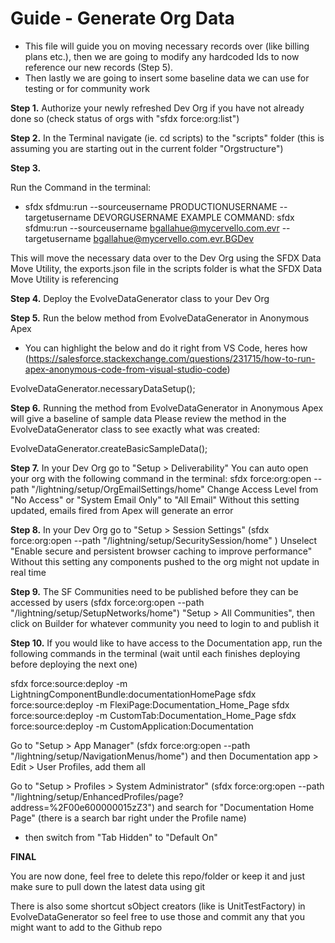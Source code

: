 # Guide - Generate Org Data

-   This file will guide you on moving necessary records over (like billing plans etc.), then we are going to modify any hardcoded Ids to now reference our new records (Step 5).
-   Then lastly we are going to insert some baseline data we can use for testing or for community work

**Step 1.**
Authorize your newly refreshed Dev Org if you have not already done so (check status of orgs with "sfdx force:org:list")

**Step 2.**
In the Terminal navigate (ie. cd scripts) to the "scripts" folder (this is assuming you are starting out in the current folder "Orgstructure")

**Step 3.**

Run the Command in the terminal:

-   sfdx sfdmu:run --sourceusername PRODUCTIONUSERNAME --targetusername DEVORGUSERNAME
    EXAMPLE COMMAND: sfdx sfdmu:run --sourceusername bgallahue@mycervello.com.evr --targetusername bgallahue@mycervello.com.evr.BGDev

This will move the necessary data over to the Dev Org using the SFDX Data Move Utility, the exports.json file in the scripts folder is what the SFDX Data Move Utility is referencing

**Step 4.**
Deploy the EvolveDataGenerator class to your Dev Org

**Step 5.**
Run the below method from EvolveDataGenerator in Anonymous Apex

-   You can highlight the below and do it right from VS Code, heres how (https://salesforce.stackexchange.com/questions/231715/how-to-run-apex-anonymous-code-from-visual-studio-code)

EvolveDataGenerator.necessaryDataSetup();

**Step 6.** Running the method from EvolveDataGenerator in Anonymous Apex will give a baseline of sample data
Please review the method in the EvolveDataGenerator class to see exactly what was created:

EvolveDataGenerator.createBasicSampleData();

**Step 7.**
In your Dev Org go to "Setup > Deliverability"
You can auto open your org with the following command in the terminal:
sfdx force:org:open --path "/lightning/setup/OrgEmailSettings/home"
Change Access Level from "No Access" or "System Email Only" to "All Email"
Without this setting updated, emails fired from Apex will generate an error

**Step 8.**
In your Dev Org go to "Setup > Session Settings" (sfdx force:org:open --path "/lightning/setup/SecuritySession/home" )
Unselect "Enable secure and persistent browser caching to improve performance"
Without this setting any components pushed to the org might not update in real time

**Step 9.**
The SF Communities need to be published before they can be accessed by users
(sfdx force:org:open --path "/lightning/setup/SetupNetworks/home")
"Setup > All Communities", then click on Builder for whatever community you need to login to and publish it

**Step 10.**
If you would like to have access to the Documentation app, run the following commands in the terminal (wait until each finishes deploying before deploying the next one)

sfdx force:source:deploy -m LightningComponentBundle:documentationHomePage
sfdx force:source:deploy -m FlexiPage:Documentation_Home_Page
sfdx force:source:deploy -m CustomTab:Documentation_Home_Page
sfdx force:source:deploy -m CustomApplication:Documentation

Go to "Setup > App Manager" (sfdx force:org:open --path "/lightning/setup/NavigationMenus/home") and then Documentation app > Edit > User Profiles, add them all

Go to "Setup > Profiles > System Administrator" (sfdx force:org:open --path "/lightning/setup/EnhancedProfiles/page?address=%2F00e600000015zZ3") and search for "Documentation Home Page" (there is a search bar right under the Profile name)

-   then switch from "Tab Hidden" to "Default On"

**FINAL**

You are now done, feel free to delete this repo/folder or keep it and just make sure to pull down the latest data using git

There is also some shortcut sObject creators (like is UnitTestFactory) in EvolveDataGenerator so feel free to use those and commit any that you might want to add to the Github repo
